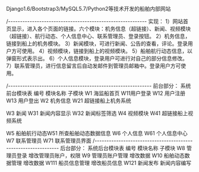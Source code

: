 Django1.6/Bootstrap3/MySQL5.7/Python2等技术开发的船舶内部网站


/----------------------------------------------------------
实现：
1）网站首页显示，进入各个页面的链接。六个模块：机务信息（超链接）、新闻、视频模块（超链接）、航行动态、个人信息中心、联系管理员、登录按钮。
2）机务信息，链接到船上的机务模块。
3）新闻模块，可进行新闻、公告的查看，评论。登录用户方可使用。
4）视频模块，链接到船上的视频模块。
5）船舶航行动态信息，以弹窗形式表示出。
6）个人信息模块，登录用户可进行对自己的部分信息修改。
7）联系管理员，进行信息留言后自动发邮件到管理员邮箱中。登录用户方可使用。

/------------------------------------------------------------
前台部分：
系统前台模块表
编号	模块名称	子模块
W1	海监船首页	W11用户登录
W12 用户注册
W13 用户登出
W2	机务信息	W21 超链接船上机务系统

W3	新闻	      W31 新闻内容显示
W32 新闻标签筛选 
W4	视频模块	W41 超链接船上视频系统

W5	船舶航行动态W51 所查船舶动态数据信息
W6	个人信息	W61 个人信息中心
W7	联系管理员  W71 联系管理员界面
/---------------------------------------------------------------
后台部分：
系统后台模块表
编号	模块名称	    子模块
W8	 管理员登录	      增改管理员账户，权限
W9	 管理员账户管理    增改数据
W10	 船舶动态数据管理  增改数据
W111 船员信息管理	     增改船员信息
W121 新闻发布	       新闻内容编写
